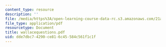 ```yaml
---
content_type: resource
description: ''
file: /media/https%3A/open-learning-course-data-rc.s3.amazonaws.com/21a-441-the-conquest-of-america-spring-2004/dde7dbc74290ce816c45584c561f1c1f_wallacequestions.pdf
file_type: application/pdf
resourcetype: Document
title: wallacequestions.pdf
uid: dde7dbc7-4290-ce81-6c45-584c561f1c1f
---
```

